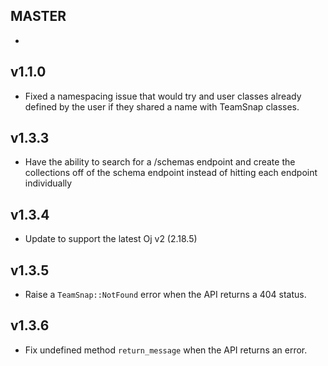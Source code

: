 MASTER
------

-

v1.1.0
------

- Fixed a namespacing issue that would try and user classes already defined by
  the user if they shared a name with TeamSnap classes.

v1.3.3
------

- Have the ability to search for a /schemas endpoint and create the collections
  off of the schema endpoint instead of hitting each endpoint individually

v1.3.4
------

- Update to support the latest Oj v2 (2.18.5)

v1.3.5
------

- Raise a `TeamSnap::NotFound` error when the API returns a 404 status.

v1.3.6
------

- Fix undefined method `return_message` when the API returns an error.
